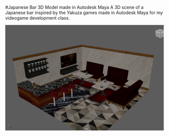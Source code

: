 #Japanese Bar 3D Model made in Autodesk Maya
A 3D scene of a Japanese bar inspired by the Yakuza games made in Autodesk Maya for my videogame development class.

![alt text](https://github.com/Sreddx/JapaneseBarMayaModel/blob/master/MayaScenePreview.png?raw=true)
